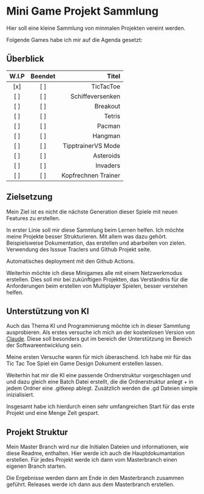 # Mini Game Projekt Sammlung

Hier soll eine kleine Sammlung von minmalen Projekten vereint werden.

Folgende Games habe ich mir auf die Agenda gesetzt:

## Überblick
| W.I.P | Beendet | Titel |
| :----:    |    :----:   |          ---: |
|[x] |[ ] |TicTacToe|
|[ ] |[ ] |Schiffeversenken|
|[ ] |[ ] |Breakout|
|[ ] |[ ] |Tetris|
|[ ] |[ ] |Pacman|
|[ ] |[ ] |Hangman|
|[ ] |[ ] |TipptrainerVS Mode|
|[ ] |[ ] |Asteroids|
|[ ] |[ ] |Invaders|
|[ ] |[ ] |Kopfrechnen Trainer|

## Zielsetzung
Mein Ziel ist es nicht die nächste Generation dieser Spiele mit neuen Features zu erstellen.

In erster Linie soll mir diese Sammlung beim Lernen helfen.
Ich möchte meine Projekte besser Strukturieren. Mit allem was dazu gehört. Beispielsweise Dokumentation, das erstellen und abarbeiten von zielen. Verwendung des Isssue Traclers und Github Projekt seite.

Automatisches deployment mit den Github Actions.

Weiterhin möchte ich diese Minigames alle mit einem Netzwerkmodus erstellen.
Dies soll mir bei zukünftigen Projekten, das Verständnis für die Anforderungen
beim erstellen von Multiplayer Spielen, besser verstehen helfen.

## Unterstützung von KI
Auch das Thema KI und Programmierung möchte ich in dieser Sammlung ausprobieren.
Als erstes versuche ich mich an der kostenlosen Version von [Claude](https://www.claude.ai).
Diese soll besonders gut im bereich der Unterstützung im Bereich der Softwareentwicklung sein.

Meine ersten Versuche waren für mich überaschend. Ich habe mir für das Tic Tac Toe Spiel ein Game Design Dokument erstellen lassen.

Weiterhin hat mir die KI eine passende Ordnerstruktur vorgeschlagen
und und dazu gleich eine Batch Datei erstellt, die die Ordnerstruktur anlegt + in jedem Ordner eine .gitkeep ablegt.
Zusätzlich werden die .gd Dateien simple inizialisiert.

Insgesamt habe ich hierdurch einen sehr umfangreichen Start für das erste Projekt und eine Menge Zeit gespart.

## Projekt Struktur
Mein Master Branch wird nur die Initialen Dateien und informationen, wie diese Readme, enthalten. Hier werde ich auch die Hauptdokumantation erstellen.
Für jedes Projekt werde ich dann vom Masterbranch einen eigenen Branch starten.

Die Ergebnisse werden dann am Ende in den Masterbranch zusammen geführt. Releases werde ich dann aus dem Masterbranch erstellen.